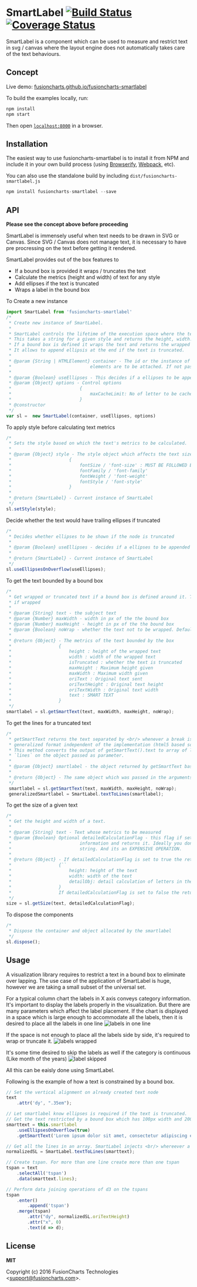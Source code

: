 # SmartLabel [![Build Status](https://travis-ci.org/fusioncharts/fusioncharts-smartlabel.svg?branch=develop)](https://travis-ci.org/fusioncharts/fusioncharts-smartlabel) [![Coverage Status](https://coveralls.io/repos/github/fusioncharts/fusioncharts-smartlabel/badge.svg?branch=develop)](https://coveralls.io/github/fusioncharts/fusioncharts-smartlabel?branch=develop)

SmartLabel is a component which can be used to measure and restrict text in svg / canvas where the layout engine does not automatically takes care of the text behaviours.


## Concept

Live demo: [fusioncharts.github.io/fusioncharts-smartlabel](http://fusioncharts.github.io/fusioncharts-smartlabel/)

To build the examples locally, run:

```javascript
npm install
npm start
```

Then open [`localhost:8000`](http://localhost:8000) in a browser.


## Installation

The easiest way to use fusioncharts-smartlabel is to install it from NPM and include it in your own build process (using [Browserify](http://browserify.org), [Webpack](http://webpack.github.io/), etc).

You can also use the standalone build by including `dist/fusioncharts-smartlabel.js`

```javascript
npm install fusioncharts-smartlabel --save
```


## API

__Please see the concept above before proceeding__


SmartLabel is immensely useful when text needs to be drawn in SVG or Canvas. Since SVG / Canvas does not manage text, it is necessary to have pre procressing on the text before getting it rendered.

SmartLabel provides out of the box features to
- If a bound box is provided it wraps / truncates the text
- Calculate the metrics (height and width) of text for any style
- Add ellipses if the text is truncated
- Wraps a label in the bound box


To Create a new instance
```javascript
import SmartLabel from 'fusioncharts-smartlabel'
/*
 * Create new instance of SmartLabel.
 *
 * SmartLabel controls the lifetime of the execution space where the text's metrics will be calculated.
 * This takes a string for a given style and returns the height, width.
 * If a bound box is defined it wraps the text and returns the wrapped height and width.
 * It allows to append ellipsis at the end if the text is truncated.
 *
 * @param {String | HTMLElement} container - The id or the instance of the container where the intermediate dom
 *                              elements are to be attached. If not passed, it appends in body.
 *
 * @param {Boolean} useEllipses - This decides if a ellipses to be appended if the text is truncated.
 * @param {Object} options - Control options
 *                          {
 *                              maxCacheLimit: No of letter to be cached. Default: 500.
 *                          }
 * @constructor
 */
var sl =  new SmartLabel(container, useEllipses, options)
```

To apply style before calculating text metrics
```javascript
/*
 * Sets the style based on which the text's metrics to be calculated.
 *
 * @param {Object} style - The style object which affects the text size
 *                      {
 *                          fontSize / 'font-size' : MUST BE FOLLOWED BY PX (10px, 11px)
 *                          fontFamily / 'font-family'
 *                          fontWeight / 'font-weight'
 *                          fontStyle / 'font-style'
 *                      }
 *
 * @return {SmartLabel} - Current instance of SmartLabel
 */
sl.setStyle(style);
```

Decide whether the text would have trailing ellipses if truncated
```javascript
/*
 * Decides whether ellipses to be shown if the node is truncated
 *
 * @param {Boolean} useEllipses - decides if a ellipses to be appended if the text is truncated. Default: false
 *
 * @return {SmartLabel} - Current instance of SmartLabel
 */
sl.useEllipsesOnOverflow(useEllipses);
```

To get the text bounded by a bound box
```javascript
/*
 * Get wrapped or truncated text if a bound box is defined around it. The result text would be separated by <br/>
 * if wrapped
 *
 * @param {String} text - the subject text
 * @param {Number} maxWidth - width in px of the the bound box
 * @param {Number} maxHeight - height in px of the the bound box
 * @param {Boolean} noWrap - whether the text not to be wrapped. Default false i.e. by default wrapping is enabled.
 *
 * @return {Object} - The metrics of the text bounded by the box
 *                  {
 *                      height : height of the wrapped text
 *                      width : width of the wrapped text
 *                      isTruncated : whether the text is truncated
 *                      maxHeight : Maximum height given
 *                      maxWidth : Maximum width given
 *                      oriText : Original text sent
 *                      oriTextHeight : Original text height
 *                      oriTextWidth : Original text width
 *                      text : SMART TEXT
 *                  }
 */
smartlabel = sl.getSmartText(text, maxWidth, maxHeight, noWrap);
```

To get the lines for a truncated text
```javascript
/*
 * getSmartText returns the text separated by <br/> whenever a break is necessary. This is to recgonize one
 * generalized format independent of the implementation (html5 based solution, canvas based solution, svg based solution).
 * This method converts the output of getSmartText().text to array of lines if the text is wrapped. It sets a named property
 * `lines` on the object passed as parameter.
 *
 * @param {Object} smartlabel - the object returned by getSmartText based on which line arr which to be formed.
 *
 * @return {Object} - The same object which was passed in the arguments. Also a named property `lines` is set.
 */
 smartlabel = sl.getSmartText(text, maxWidth, maxHeight, noWrap);
 generalizedSmartlabel = SmartLabel.textToLines(smartlabel);
```

To get the size of a given text
```javascript
/*
 * Get the height and width of a text.
 *
 * @param {String} text - Text whose metrics to be measured
 * @param {Boolean} Optional detailedCalculationFlag - this flag if set it calculates per letter position
 *                          information and returns it. Ideally you dont need it unless you want to post process the
 *                          string. And its an EXPENSIVE OPERATION.
 *
 * @return {Object} - If detailedCalculationFlag is set to true the returned object would be
 *                  {``
 *                      height: height of the text
 *                      width: width of the text
 *                      detailObj: detail calculation of letters in the format {lettername: width}
 *                  }
 *                  If detailedCalculationFlag is set to false the returned object wont have the detailObj prop.
 */
size = sl.getSize(text, detailedCalculationFlag);
```

To dispose the components
```javascript
/*
 * Dispose the container and object allocated by the smartlabel
 */
sl.dispose();
```

## Usage

A visualization library requires to restrict a text in a bound box to eliminate over lapping. The use case of the application of SmartLabel is huge, however we are taking a small subset of the universal set.

For a typical column chart the labels in X axis conveys category information. It's important to display the labels properly in the visualization. But there are many parameters which affect the label placement.
If the chart is displayed in a space which is large enough to accommodate all the labels, then it is desired to place all the labels in one line
![labels in one line](example/img/mode-orig.png "labels in one line")

If the space is not enough to place all the labels side by side, it's required to wrap or truncate it.
![labels wrapped](example/img/mode-1.png "labels wrapped")

It's some time desired to skip the labels as well if the category is continuous (Like month of the years)
![label skipped](example/img/mode-2.png "label skipped")

All this can be eaisly done using SmartLabel.

Following is the example of how a text is constrained by a bound box.
```javascript
// Set the vertical alignment on already created text node
text
	.attr('dy', ".35em");

// Let smartlabel know ellipses is required if the text is truncated.
// Get the text restricted by a bound box which has 100px width and 200px height
smarttext = this.smartlabel
	.useEllipsesOnOverflow(true)
	.getSmartText('Lorem ipsum dolor sit amet, consectetur adipiscing elit, sed do eiusmod tempor incididun', 100, 200);

// Get all the lines in an array. SmartLabel injects <br/> whereever a wrap is required, this conversion is necessary.
normalizedSL = SmartLabel.textToLines(smarttext);

// Create tspan. For more than one line create more than one tspan
tspan = text
	.selectAll('tspan')
	.data(smarttext.lines);

// Perform data joining operations of d3 on the tspans
tspan
	.enter()
		.append('tspan')
	.merge(tspan)
		.attr("dy", normalizedSL.oriTextHeight)
		.attr("x", 0)
		.text(d => d);

```

## License

__MIT__

Copyright (c) 2016 FusionCharts Technologies  &lt;support@fusioncharts.com&gt;.
